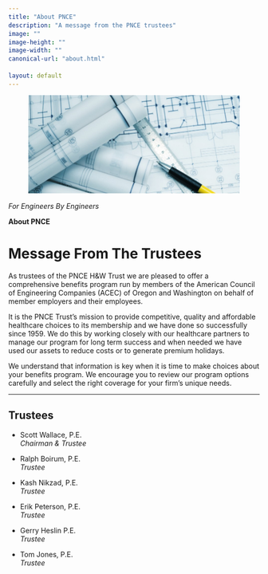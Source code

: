 ```yaml
---
title: "About PNCE"
description: "A message from the PNCE trustees"
image: ""
image-height: ""
image-width: ""
canonical-url: "about.html"

layout: default
---
```


<div class="banner" style="min-height: 250px;">
    <div class="color-overlay"></div>
    <figure id="thumbnail">
      <img 
        src="/assets/images/blueprints850x395.jpg"
        data-image-dimensions="1135x1030"
        data-image-focal-point="0.97,0.54" 
        alt="blueprints850x395.jpg" />
    </figure>
    <div class="description">
      <p><em>For Engineers By Engineers</em></p>
      <p><strong>About PNCE</strong></p>
    </div>
  </div>

  <div class="container main-body">
    <div class="row">
      <div class="col-12">
        <h1>
          Message From The Trustees
        </h1>
        <p>
          As trustees of the PNCE H&amp;W Trust we are pleased to
          offer a comprehensive benefits program run by members of
          the American Council of Engineering Companies (ACEC) of
          Oregon and Washington on behalf of member employers and
          their employees.
        </p>
        <p>
          It is the PNCE Trust’s mission to provide competitive,
          quality and affordable healthcare choices to its
          membership and we have done so successfully since 1959. We
          do this by working closely with our healthcare partners to
          manage our program for long term success and when needed
          we have used our assets to reduce costs or to generate
          premium holidays.
        </p>
        <p>
          We understand that information is key when it is time to
          make choices about your benefits program. We encourage you
          to review our program options carefully and select the
          right coverage for your firm’s unique needs.
        </p>
      </div>
    </div>
    <hr />
    <div class="row">
      <div class="col-12">
        <h2>Trustees</h2>
      </div>
    </div>
    <div class="row">
      <div class="col-6">
        <ul>
          <li>
            <p>
              Scott Wallace, P.E.<br /><em>Chairman &amp; Trustee</em>
            </p>
          </li>
          <li>
            <p>
              Ralph Boirum, P.E.<br /><em>Trustee</em>
            </p>
          </li>
          <li>
            <p>
              Kash Nikzad, P.E.<br /><em>Trustee</em>
            </p>
          </li>
        </ul>
      </div>
      <div class="col-6">
        <ul>
          <li>
            <p>
              Erik Peterson, P.E.<br /><em>Trustee</em>
            </p>
          </li>
          <li>
            <p>
              Gerry Heslin P.E.<br /><em>Trustee</em>
            </p>
          </li>
          <li>
            <p>
              Tom Jones, P.E.<br /><em>Trustee</em>
            </p>
          </li>
        </ul>
      </div>
    </div>
  </div>